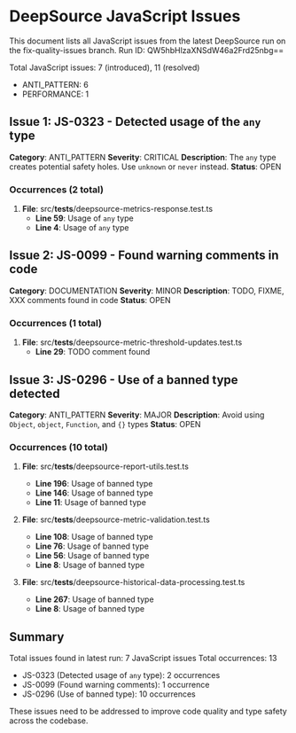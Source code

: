 # DeepSource JavaScript Issues

This document lists all JavaScript issues from the latest DeepSource run on the fix-quality-issues branch.
Run ID: QW5hbHlzaXNSdW46a2Frd25nbg==

Total JavaScript issues: 7 (introduced), 11 (resolved)
- ANTI_PATTERN: 6
- PERFORMANCE: 1

## Issue 1: JS-0323 - Detected usage of the `any` type

**Category**: ANTI_PATTERN
**Severity**: CRITICAL
**Description**: The `any` type creates potential safety holes. Use `unknown` or `never` instead.
**Status**: OPEN

### Occurrences (2 total)

1. **File**: src/__tests__/deepsource-metrics-response.test.ts
   - **Line 59**: Usage of `any` type
   - **Line 4**: Usage of `any` type

## Issue 2: JS-0099 - Found warning comments in code

**Category**: DOCUMENTATION
**Severity**: MINOR
**Description**: TODO, FIXME, XXX comments found in code
**Status**: OPEN

### Occurrences (1 total)

1. **File**: src/__tests__/deepsource-metric-threshold-updates.test.ts
   - **Line 29**: TODO comment found

## Issue 3: JS-0296 - Use of a banned type detected

**Category**: ANTI_PATTERN
**Severity**: MAJOR
**Description**: Avoid using `Object`, `object`, `Function`, and `{}` types
**Status**: OPEN

### Occurrences (10 total)

1. **File**: src/__tests__/deepsource-report-utils.test.ts
   - **Line 196**: Usage of banned type
   - **Line 146**: Usage of banned type
   - **Line 11**: Usage of banned type

2. **File**: src/__tests__/deepsource-metric-validation.test.ts
   - **Line 108**: Usage of banned type
   - **Line 76**: Usage of banned type
   - **Line 56**: Usage of banned type
   - **Line 8**: Usage of banned type

3. **File**: src/__tests__/deepsource-historical-data-processing.test.ts
   - **Line 267**: Usage of banned type
   - **Line 8**: Usage of banned type

## Summary

Total issues found in latest run: 7 JavaScript issues
Total occurrences: 13
- JS-0323 (Detected usage of `any` type): 2 occurrences
- JS-0099 (Found warning comments): 1 occurrence
- JS-0296 (Use of banned type): 10 occurrences

These issues need to be addressed to improve code quality and type safety across the codebase.